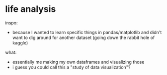 # life analysis
inspo:
- because I wanted to learn specific things in pandas/matplotlib and didn't want to dig around for another dataset (going down the rabbit hole of kaggle)

what:
- essentially me making my own dataframes and visualizing those
- i guess you could call this a "study of data visualization"?
